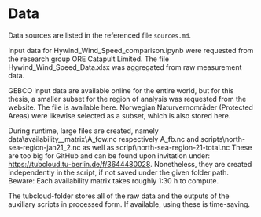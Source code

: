 # Data

Data sources are listed in the referenced file `sources.md`.

Input data for Hywind_Wind_Speed_comparison.ipynb were requested from the research group ORE Catapult Limited. The file Hywind_Wind_Speed_Data.xlsx was aggregated from raw measurement data.

GEBCO input data are available online for the entire world, but for this thesis, a smaller subset for the region of analysis was requested from the website. The file is available here.
Norwegian Naturvernområder (Protected Areas) were likewise selected as a subset, which is also stored here.

During runtime, large files are created, namely data\availability__matrix\A_fow.nc respectively A_fb.nc and scripts\north-sea-region-jan21_2.nc as well as  script\north-sea-region-21-total.nc 
These are too big for GitHub and can be found upon invitation under: https://tubcloud.tu-berlin.de/f/3644480028. Nonetheless, they are created independently in the script, if not saved under the given folder path. Beware: Each availability matrix takes roughly 1:30 h to compute.

The tubcloud-folder stores all of the raw data and the outputs of the auxiliary scripts in processed form. If available, using these is time-saving.

